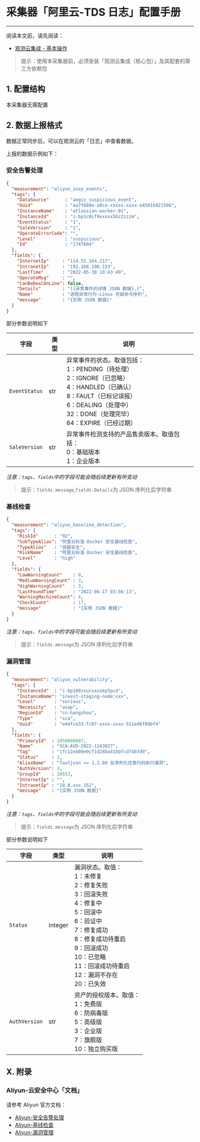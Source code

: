# 采集器「阿里云-TDS 日志」配置手册
---


阅读本文前，请先阅读：

- [观测云集成 - 基本操作](/dataflux-func/script-market-guance-integration)

> 提示：使用本采集器前，必须安装「观测云集成（核心包）」及其配套的第三方依赖包

## 1. 配置结构

本采集器无需配置

## 2. 数据上报格式

数据正常同步后，可以在观测云的「日志」中查看数据。

上报的数据示例如下：

### 安全告警处理

~~~json
{
  "measurement": "aliyun_susp_events",
  "tags": {
    "DataSource"      : "aegis_suspicious_event",
    "Uuid"            : "aa7f688e-a0ce-xxxxx-xxxx-e45016921596",
    "InstanceName"    : "atlassian-worker-01",
    "InstanceId"      : "i-bp1c0if9xxxxx5bz2zzzm",
    "EventStatus"     : "1",
    "SaleVersion"     : "1",
    "OperateErrorCode": "",
    "Level"           : "suspicious",
    "Id"              : "1747604"
  },
  "fields": {
    "InternetIp"     : "114.55.164.217",
    "IntranetIp"     : "192.168.196.153",
    "LastTime"       : "2022-05-30 10:43:49",
    "OperateMsg"     : "",
    "CanBeDealOnLine": false,
    "Details"        : "[{异常事件的详情 JSON 数据},]",
    "Name"           : "进程异常行为-Linux 可疑命令序列",
    "message"        : "{实例 JSON 数据}"
  }
}
~~~

部分参数说明如下

| 字段          | 类型 | 说明                                                                                                                                                                                                  |
| ------------- | ---- | ----------------------------------------------------------------------------------------------------------------------------------------------------------------------------------------------------- |
| `EventStatus` | str  | 异常事件的状态。取值包括：<br>1：PENDING（待处理）<br>2：IGNORE（已忽略）<br>4：HANDLED（已确认）<br>8：FAULT（已标记误报）<br>6：DEALING（处理中）<br>32：DONE（处理完毕）<br>64：EXPIRE（已经过期） |
| `SaleVersion` | str  | 异常事件检测支持的产品售卖版本。取值包括：<br>0：基础版本 <br>1：企业版本                                                                                                                             |

*注意：`tags`、`fields`中的字段可能会随后续更新有所变动*

> 提示：`fields.message`,`fields.Details`为 JSON 序列化后字符串

### 基线检查
~~~json
{
  "measurement": "aliyun_baseline_detection",
  "tags": {
    "RiskId"      : "92",
    "SubTypeAlias": "阿里云标准-Docker 安全基线检查",
    "TypeAlias"   : "容器安全",
    "RiskName"    : "阿里云标准-Docker 安全基线检查",
    "Level"       : "high"
  },
  "fields": {
    "LowWarningCount"    : 0,
    "MediumWarningCount" : 3,
    "HighWarningCount"   : 3,
    "LastFoundTime"      : "2022-06-17 03:56:13",
    "WarningMachineCount": 4,
    "CheckCount"         : 17,
    "message"            : "{实例 JSON 数据}"
  }
}
~~~

*注意：`tags`、`fields`中的字段可能会随后续更新有所变动*

> 提示：`fields.message`为 JSON 序列化后字符串

### 漏洞管理

~~~json
{
  "measurement": "aliyun_vulnerability",
  "tags": {
    "InstanceId"  : "i-bp109znurxxxxmy5pcd",
    "InstanceName": "invest-staging-node:xxx",
    "Level"       : "serious",
    "Necessity"   : "asap",
    "RegionId"    : "cn-hangzhou",
    "Type"        : "sca",
    "Uuid"        : "e44fce33-fc07-xxxx-xxxx-511ed6f89bf4"
  },
  "fields": {
    "PrimaryId"  : 1050099807,
    "Name"       : "SCA:AVD-2022-1243027",
    "Tag"        : "1fc12eb00e9cf1d28ba415bfcd74b7d9",
    "Status"     : 1,
    "AliasName"  : "fastjson <= 1.2.80 反序列化任意代码执行漏洞",
    "AuthVersion": 3,
    "GroupId"    : 20553,
    "InternetIp" : "",
    "IntranetIp" : "10.0.xxx.152",
    "message"    : "{实例 JSON 数据}"
  }
}
~~~

*注意：`tags`、`fields`中的字段可能会随后续更新有所变动*

> 提示：`fields.message`为 JSON 序列化后字符串

部分参数说明如下

| 字段          | 类型    | 说明                                                                                                                                                                                                                      |
| ------------- | ------- | ------------------------------------------------------------------------------------------------------------------------------------------------------------------------------------------------------------------------- |
| `Status`      | integer | 漏洞状态。取值：<br>1：未修复<br>2：修复失败<br>3：回滚失败<br>4：修复中<br>5：回滚中<br>6：验证中<br>7：修复成功<br>8：修复成功待重启<br>9：回滚成功<br>10：已忽略<br>11：回滚成功待重启<br>12：漏洞不存在<br>20：已失效 |
| `AuthVersion` | str     | 资产的授权版本。取值：<br>1：免费版<br>6：防病毒版<br>5：高级版<br>3：企业版<br>7：旗舰版<br>10：独立购买版                                                                                                               |

## X. 附录

### Aliyun-云安全中心「文档」

请参考 Aliyun 官方文档：

- [Aliyun-安全告警处理 ](https://help.aliyun.com/document_detail/421745.html)
- [Aliyun-基线检查 ](https://help.aliyun.com/document_detail/421798.html)
- [Aliyun-漏洞管理 ](https://help.aliyun.com/document_detail/421786.html)
